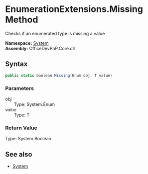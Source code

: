 # EnumerationExtensions.Missing Method  
Checks if an enumerated type is missing a value  

**Namespace:** [System](System.md)  
**Assembly:** OfficeDevPnP.Core.dll  
## Syntax
```C#
public static boolean Missing(Enum obj, T value)
```
### Parameters
*obj*  
&emsp;&emsp;Type: System.Enum  
*value*  
&emsp;&emsp;Type: T  
### Return Value
Type: System.Boolean  

## See also
- [System](System.md)
